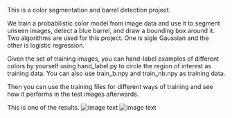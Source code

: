 This is a color segmentation and barrel detection project.

We train a probabilistic color model from image data and use it to segment unseen images, detect a
blue barrel, and draw a bounding box around it. Two algorithms are used for this project. One is sigle Gaussian and the other is logistic regression.

Given the set of training images, you can hand-label examples of different colors by yourself using hand_label.py to circle the region of interest as training data. You can also use train_b.npy and train_nb.npy as training data.

Then you can use the training files for different ways of training and see how it performs in the test images afterwards. 

This is one of the results.
![image text](blue-barrel-detector/pics/1.png)
![image text](blue-barrel-detector/pics/2.png)
